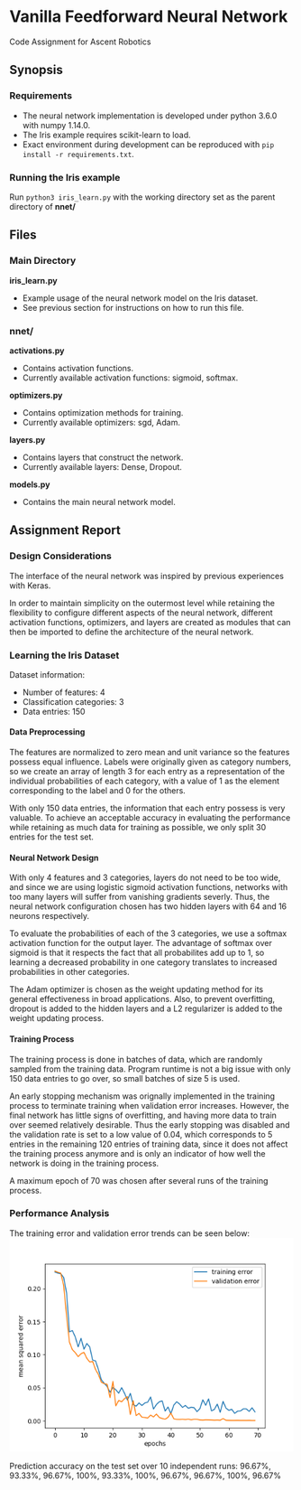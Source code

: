 # Vanilla Feedforward Neural Network

Code Assignment for Ascent Robotics

## Synopsis

### Requirements
- The neural network implementation is developed under python 3.6.0 with numpy 1.14.0.
- The Iris example requires scikit-learn to load.
- Exact environment during development can be reproduced with `pip install -r requirements.txt`.

### Running the Iris example
Run `python3 iris_learn.py` with the working directory set as the parent directory of **nnet/**

## Files

### Main Directory
**iris_learn.py**
- Example usage of the neural network model on the Iris dataset.
- See previous section for instructions on how to run this file.

### nnet/
**activations.py**
- Contains activation functions.
- Currently available activation functions: sigmoid, softmax.

**optimizers.py**
- Contains optimization methods for training.
- Currently available optimizers: sgd, Adam.

**layers.py**
- Contains layers that construct the network.
- Currently available layers: Dense, Dropout.

**models.py**
- Contains the main neural network model.

## Assignment Report

### Design Considerations
The interface of the neural network was inspired by previous experiences with Keras. 

In order to maintain simplicity on the outermost level while retaining the flexibility to configure different aspects of the neural network, different activation functions, optimizers, and layers are created as modules that can then be imported to define the architecture of the neural network.

### Learning the Iris Dataset
Dataset information:
- Number of features: 4
- Classification categories: 3
- Data entries: 150

#### Data Preprocessing
The features are normalized to zero mean and unit variance so the features possess equal influence. Labels were originally given as category numbers, so we create an array of length 3 for each entry as a representation of the individual probabilities of each category, with a value of 1 as the element corresponding to the label and 0 for the others.

With only 150 data entries, the information that each entry possess is very valuable. To achieve an acceptable accuracy in evaluating the performance while retaining as much data for training as possible, we only split 30 entries for the test set. 

#### Neural Network Design
With only 4 features and 3 categories, layers do not need to be too wide, and since we are using logistic sigmoid activation functions, networks with too many layers will suffer from vanishing gradients severly. Thus, the neural network configuration chosen has two hidden layers with 64 and 16 neurons respectively. 

To evaluate the probabilities of each of the 3 categories, we use a softmax activation function for the output layer. The advantage of softmax over sigmoid is that it respects the fact that all probabilites add up to 1, so learning a decreased probability in one category translates to increased probabilities in other categories.

The Adam optimizer is chosen as the weight updating method for its general effectiveness in broad applications. Also, to prevent overfitting, dropout is added to the hidden layers and a L2 regularizer is added to the weight updating process.

#### Training Process
The training process is done in batches of data, which are randomly sampled from the training data. Program runtime is not a big issue with only 150 data entries to go over, so small batches of size 5 is used.

An early stopping mechanism was orignally implemented in the training process to terminate training when validation error increases. However, the final network has little signs of overfitting, and having more data to train over seemed relatively desirable. Thus the early stopping was disabled and the validation rate is set to a low value of 0.04, which corresponds to 5 entries in the remaining 120 entries of training data, since it does not affect the training process anymore and is only an indicator of how well the network is doing in the training process. 

A maximum epoch of 70 was chosen after several runs of the training process.

### Performance Analysis
The training error and validation error trends can be seen below:
![trend_fig](iris_trend.png)

Prediction accuracy on the test set over 10 independent runs:
96.67%, 93.33%, 96.67%, 100%, 93.33%, 100%, 96.67%, 96.67%, 100%, 96.67%

